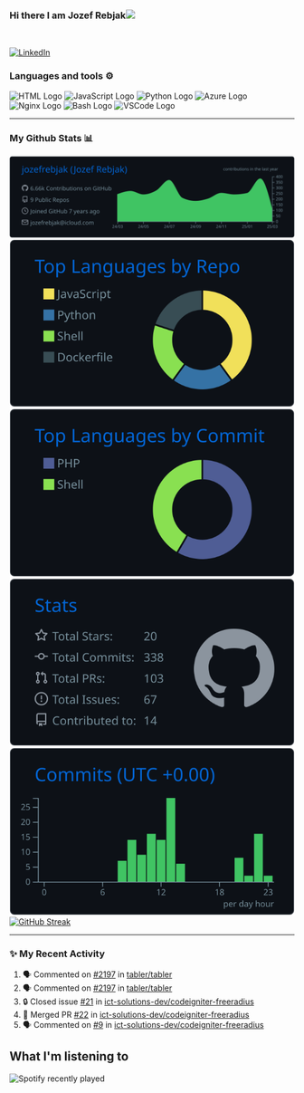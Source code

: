 ### Hi there I am Jozef Rebjak<img src="https://raw.githubusercontent.com/MartinHeinz/MartinHeinz/master/wave.gif" width="30px">
<br/>

<a href="https://www.linkedin.com/in/jozefrebjak"><img src="https://img.shields.io/badge/linkedin-%230077B5.svg?&style=for-the-badge&logo=linkedin&logoColor=white" alt="LinkedIn" /></a>&nbsp;

### Languages and tools ⚙️
<!-- For more icons please follow  https://github.com/MikeCodesDotNET/ColoredBadges -->
<p>
<img src="https://www.svgrepo.com/show/303205/html-5-logo.svg" alt="HTML Logo" width="50" height="50"/> 
<img src="https://cdn.worldvectorlogo.com/logos/logo-javascript.svg" alt="JavaScript Logo" width="50" height="50"/>
<img src="https://cdn.worldvectorlogo.com/logos/python-5.svg" alt="Python Logo" width="50" height="50"/> 
<img src="https://cdn.worldvectorlogo.com/logos/azure-1.svg" alt="Azure Logo" width="50" height="50"/>
<img src="https://user-images.githubusercontent.com/25181517/183345125-9a7cd2e6-6ad6-436f-8490-44c903bef84c.png" alt="Nginx Logo" width="50" height="50"/> 
<img src="https://cdn.worldvectorlogo.com/logos/bash-1.svg" alt="Bash Logo" width="50" height="50"/> <img src="https://cdn.worldvectorlogo.com/logos/visual-studio-code-1.svg" alt="VSCode Logo" width="50" height="50"/>
</p>

---

### My Github Stats 📊

[![](https://raw.githubusercontent.com/jozefrebjak/jozefrebjak/main/profile-summary-card-output/github_dark/0-profile-details.svg)](https://github.com/vn7n24fzkq/github-profile-summary-cards)
[![](https://raw.githubusercontent.com/jozefrebjak/jozefrebjak/main/profile-summary-card-output/github_dark/1-repos-per-language.svg)](https://github.com/vn7n24fzkq/github-profile-summary-cards) [![](https://raw.githubusercontent.com/jozefrebjak/jozefrebjak/main/profile-summary-card-output/github_dark/2-most-commit-language.svg)](https://github.com/vn7n24fzkq/github-profile-summary-cards)
[![](https://raw.githubusercontent.com/jozefrebjak/jozefrebjak/main/profile-summary-card-output/github_dark/3-stats.svg)](https://github.com/vn7n24fzkq/github-profile-summary-cards) [![](https://raw.githubusercontent.com/jozefrebjak/jozefrebjak/main/profile-summary-card-output/github_dark/4-productive-time.svg)](https://github.com/vn7n24fzkq/github-profile-summary-cards)
[![GitHub Streak](https://streak-stats.demolab.com/?user=jozefrebjak&theme=ads-juicy-fresh)](https://git.io/streak-stats)

---

### ✨ My Recent Activity
<!--START_SECTION:activity-->
1. 🗣 Commented on [#2197](https://github.com/tabler/tabler/issues/2197#issuecomment-2711926304) in [tabler/tabler](https://github.com/tabler/tabler)
2. 🗣 Commented on [#2197](https://github.com/tabler/tabler/issues/2197#issuecomment-2711764337) in [tabler/tabler](https://github.com/tabler/tabler)
3. 🔒 Closed issue [#21](https://github.com/ict-solutions-dev/codeigniter-freeradius/issues/21) in [ict-solutions-dev/codeigniter-freeradius](https://github.com/ict-solutions-dev/codeigniter-freeradius)
4. 🎉 Merged PR [#22](https://github.com/ict-solutions-dev/codeigniter-freeradius/pull/22) in [ict-solutions-dev/codeigniter-freeradius](https://github.com/ict-solutions-dev/codeigniter-freeradius)
5. 🗣 Commented on [#9](https://github.com/ict-solutions-dev/codeigniter-freeradius/pull/9#issuecomment-2678420001) in [ict-solutions-dev/codeigniter-freeradius](https://github.com/ict-solutions-dev/codeigniter-freeradius)
<!--END_SECTION:activity-->
  
## What I'm listening to

![Spotify recently played](https://spotify-recently-played-readme.vercel.app/api?user=38oryf5o1vvrxtmzennsz61q9&unique={true|1|on|yes})
